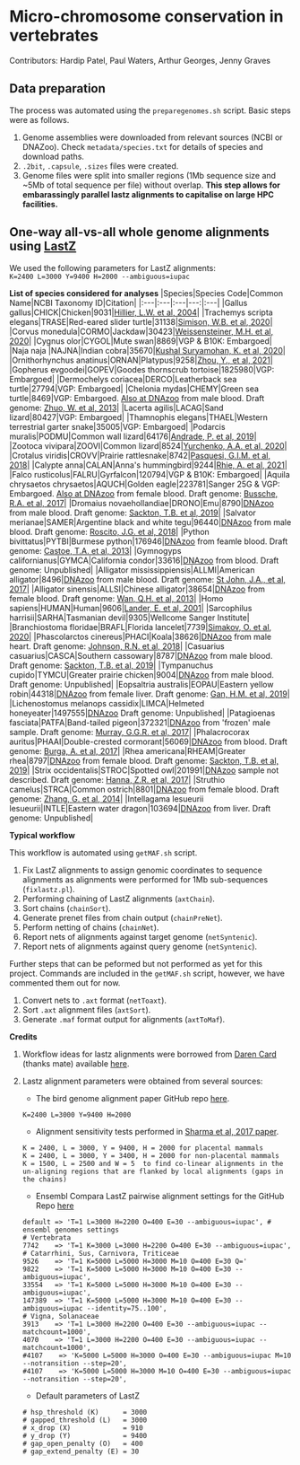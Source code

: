 # Micro-chromosome conservation in vertebrates

Contributors: Hardip Patel, Paul Waters, Arthur Georges, Jenny Graves

## Data preparation

The process was automated using the `preparegenomes.sh` script. Basic steps were as follows.

1. Genome assemblies were downloaded from relevant sources (NCBI or DNAZoo). Check `metadata/species.txt` for details of species and download paths.
2. `.2bit`, `.capsule`, `.sizes` files were created.
3. Genome files were split into smaller regions (1Mb sequence size and ~5Mb of total sequence per file) without overlap. **This step allows for embarassingly parallel lastz alignments to capitalise on large HPC facilities.**

## One-way all-vs-all whole genome alignments using [LastZ](http://www.bx.psu.edu/miller_lab/dist/README.lastz-1.02.00/README.lastz-1.02.00a.html#intro)

We used the following parameters for LastZ alignments:  
```K=2400 L=3000 Y=9400 H=2000 --ambiguous=iupac``` 

**List of species considered for analyses**
|Species|Species Code|Common Name|NCBI Taxonomy ID|Citation|
|:---|:---|:---|---:|:---|
|Gallus gallus|CHICK|Chicken|9031|[Hillier, L.W. et al, 2004](https://doi.org/10.1038/nature03154)|
|Trachemys scripta elegans|TRASE|Red-eared slider turtle|31138|[Simison, W.B. et al, 2020](https://doi.org/10.1093/gbe/evaa063)|
|Corvus monedula|CORMO|Jackdaw|30423|[Weissensteiner, M.H. et al, 2020](https://doi.org/10.1038/s41467-020-17195-4)|
|Cygnus olor|CYGOL|Mute swan|8869|VGP & B10K: Embargoed|
|Naja naja |NAJNA|Indian cobra|35670|[Kushal Suryamohan, K. et al, 2020](https://doi.org/10.1038/s41588-019-0559-8)|
|Ornithorhynchus anatinus|ORNAN|Platypus|9258|[Zhou, Y., et al, 2021](https://doi.org/10.1038/s41586-020-03039-0)|
|Gopherus evgoodei|GOPEV|Goodes thornscrub tortoise|1825980|VGP: Embargoed|
|Dermochelys coriacea|DERCO|Leatherback sea turtle|27794|VGP: Embargoed|
|Chelonia mydas|CHEMY|Green sea turtle|8469|VGP: Embargoed. [Also at DNAzoo](https://www.dnazoo.org/assemblies/Chelonia_mydas) from male blood. Draft genome: [Zhuo, W. et al, 2013](https://doi.org/10.1038/ng.2615)|
|Lacerta agilis|LACAG|Sand lizard|80427|VGP: Embargoed|
|Thamnophis elegans|THAEL|Western terrestrial garter snake|35005|VGP: Embargoed|
|Podarcis muralis|PODMU|Common wall lizard|64176|[Andrade, P. et al, 2019](https://doi.org/10.1073/pnas.1820320116)|
|Zootoca vivipara|ZOOVI|Common lizard|8524|[Yurchenko, A.A. et al, 2020](https://doi.org/10.1093/gbe/evaa161)|
|Crotalus viridis|CROVV|Prairie rattlesnake|8742|[Pasquesi, G.I.M. et al, 2018](https://doi.org/10.1038/s41467-018-05279-1)|
|Calypte anna|CALAN|Anna's hummingbird|9244|[Rhie, A. et al, 2021](https://doi.org/10.1101/2020.05.22.110833)|
|Falco rusticolus|FALRU|Gyrfalcon|120794|VGP & B10K: Embargoed|
|Aquila chrysaetos chrysaetos|AQUCH|Golden eagle|223781|Sanger 25G & VGP: Embargoed. [Also at DNAzoo](https://www.dnazoo.org/assemblies/Aquila_chrysaetos) from female blood. Draft genome: [Bussche, R.A. et al, 2017](https://doi.org/10.3356/JRR-16-47.1)|
|Dromaius novaehollandiae|DRONO|Emu|8790|[DNAzoo](https://www.dnazoo.org/assemblies/Dromaius_novaehollandiae) from male blood. Draft genome: [Sackton, T.B. et al, 2019](https://doi.org/10.1126/science.aat7244)|
|Salvator merianae|SAMER|Argentine black and white tegu|96440|[DNAzoo](https://www.dnazoo.org/assemblies/Salvator_merianae) from male blood. Draft genome: [Roscito, J.G. et al, 2018](https://doi.org/10.1093/gigascience/giy141)|
|Python bivittatus|PYTBI|Burmese python|176946|[DNAzoo](https://www.dnazoo.org/assemblies/Python_bivittatus) from feamle blood. Draft genome: [Castoe, T.A. et al, 2013](https://doi.org/10.1073/pnas.1314475110)|
|Gymnogyps californianus|GYMCA|California condor|33616|[DNAzoo](https://www.dnazoo.org/assemblies/Gymnogyps_californianus) from blood. Draft genome: Unpublished|
|Alligator mississippiensis|ALLMI|American alligator|8496|[DNAzoo](https://www.dnazoo.org/assemblies/Alligator_mississippiensis) from male blood. Draft genome: [St John, J.A., et al, 2017](https://doi.org/10.1101/gr.213595.116)|
|Alligator sinensis|ALLSI|Chinese alligator|38654|[DNAzoo](https://www.dnazoo.org/assemblies/Alligator_sinensis) from female blood. Draft genome: [Wan, Q.H. et al, 2013](https://doi.org/10.1038/cr.2013.104)|
|Homo sapiens|HUMAN|Human|9606|[Lander, E. et al, 2001](https://doi.org/10.1038/35057062)|
|Sarcophilus harrisii|SARHA|Tasmanian devil|9305|Wellcome Sanger Institute|
|Branchiostoma floridae|BRAFL|Florida lancelet|7739|[Simakov, O. et al, 2020](https://doi.org/10.1038/s41559-020-1156-z)|
|Phascolarctos cinereus|PHACI|Koala|38626|[DNAzoo](https://www.dnazoo.org/assemblies/Phascolarctos_cinereus) from male heart. Draft genome: [Johnson, R.N. et al, 2018](https://doi.org/10.1038/s41588-018-0153-5)|
|Casuarius casuarius|CASCA|Southern cassowary|8787|[DNAzoo](https://www.dnazoo.org/assemblies/Casuarius_casuarius) from male blood. Draft genome: [Sackton, T.B. et al, 2019](https://doi.org/10.1126/science.aat7244)|
|Tympanuchus cupido|TYMCU|Greater prairie chicken|9004|[DNAzoo](https://www.dnazoo.org/assemblies/Tympanuchus_cupido) from male blood. Draft genome: Unpublished|
|Eopsaltria australis|EOPAU|Eastern yellow robin|44318|[DNAzoo](https://www.dnazoo.org/assemblies/Eopsaltria_australis) from female liver. Draft genome: [Gan, H.M. et al, 2019](https://doi.org/10.1093/gigascience/giz111)|
|Lichenostomus melanops cassidix|LIMCA|Helmeted honeyeater|1497555|[DNAzoo](https://www.dnazoo.org/assemblies/Lichenostomus_melanops_cassidix) Draft genome: Unpublished|
|Patagioenas fasciata|PATFA|Band-tailed pigeon|372321|[DNAzoo](https://www.dnazoo.org/assemblies/Patagioenas_fasciata) from 'frozen' male sample. Draft genome: [Murray, G.G.R. et al, 2017](https://doi.org/10.1126/science.aao0960)|
|Phalacrocorax auritus|PHAAI|Double-crested cormorant|56069|[DNAzoo](https://www.dnazoo.org/assemblies/Phalacrocorax_auritus) from blood. Draft genome: [Burga, A. et al, 2017](https://doi.org/10.1126/science.aal3345)|
|Rhea americana|RHEAM|Greater rhea|8797|[DNAzoo](https://www.dnazoo.org/assemblies/Rhea_americana) from female blood. Draft genome: [Sackton, T.B. et al, 2019](https://doi.org/10.1126/science.aat7244)|
|Strix occidentalis|STROC|Spotted owl|201991|[DNAzoo](https://www.dnazoo.org/assemblies/Strix_occidentalis) sample not described. Draft genome: [Hanna, Z.R. et al, 2017](https://doi.org/10.1093/gbe/evx158)|
|Struthio camelus|STRCA|Common ostrich|8801|[DNAzoo](https://www.dnazoo.org/assemblies/Struthio_camelus) from female blood. Draft genome: [Zhang, G. et al, 2014](https://doi.org/10.1126/science.1251385)|
|Intellagama lesueurii lesueurii|INTLE|Eastern water dragon|103694|[DNAzoo](https://www.dnazoo.org/assemblies/Intellagama_lesueurii_lesueurii) from liver. Draft genome: Unpublished|


**Typical workflow**

This workflow is automated using `getMAF.sh` script.

1. Fix LastZ alignments to assign genomic coordinates to sequence alignments as alignments were performed for 1Mb sub-sequences (`fixlastz.pl`).
2. Performing chaining of LastZ alignments (`axtChain`).
3. Sort chains (`chainSort`).
4. Generate prenet files from chain output (`chainPreNet`).
5. Perform netting of chains (`chainNet`).
6. Report nets of alignments against target genome (`netSyntenic`).
7. Report nets of alignments against query genome (`netSyntenic`).

Further steps that can be peformed but not performed as yet for this project. Commands are included in the `getMAF.sh` script, however, we have commented them out for now.

1. Convert nets to `.axt` format (`netToaxt`).
2. Sort `.axt` alignment files (`axtSort`).
3. Generate `.maf` format output for alignments (`axtToMaf`).


**Credits**

1. Workflow ideas for lastz alignments were borrowed from [Daren Card](https://github.com/darencard) (thanks mate) available [here](https://darencard.net/blog/2019-11-01-whole-genome-alignment-tutorial/).
2. Lastz alignment parameters were obtained from several sources:  
    * The bird genome alignment paper GitHub repo [here](https://github.com/gigascience/paper-zhang2014/blob/master/Whole_genome_alignment/pairwise/bin/lastz_CNM.pl).

    ``` 
    K=2400 L=3000 Y=9400 H=2000
    ```
    * Alignment sensitivity tests performed in [Sharma et al, 2017 paper](https://doi.org/10.1093/nar/gkx554).

    ```
    K = 2400, L = 3000, Y = 9400, H = 2000 for placental mammals
    K = 2400, L = 3000, Y = 3400, H = 2000 for non-placental mammals
    K = 1500, L = 2500 and W = 5  to find co-linear alignments in the un-aligning regions that are flanked by local alignments (gaps in the chains)
    ```
    * Ensembl Compara LastZ pairwise alignment settings for the GitHub Repo [here](https://github.com/Ensembl/ensembl-compara/blob/23bcb7ecaed4b6ea3251b22b1405d9d9e0d817bc/modules/Bio/EnsEMBL/Compara/PipeConfig/Lastz_conf.pm)

    ```
    default => 'T=1 L=3000 H=2200 O=400 E=30 --ambiguous=iupac', # ensembl genomes settings
    # Vertebrata
    7742    => 'T=1 K=3000 L=3000 H=2200 O=400 E=30 --ambiguous=iupac',
    # Catarrhini, Sus, Carnivora, Triticeae
    9526    => 'T=1 K=5000 L=5000 H=3000 M=10 O=400 E=30 Q='
    9822    => 'T=1 K=5000 L=5000 H=3000 M=10 O=400 E=30 --ambiguous=iupac',
    33554   => 'T=1 K=5000 L=5000 H=3000 M=10 O=400 E=30 --ambiguous=iupac',
    147389  => 'T=1 K=5000 L=5000 H=3000 M=10 O=400 E=30 --ambiguous=iupac --identity=75..100',
    # Vigna, Solanaceae
    3913    => 'T=1 L=3000 H=2200 O=400 E=30 --ambiguous=iupac --matchcount=1000',
    4070    => 'T=1 L=3000 H=2200 O=400 E=30 --ambiguous=iupac --matchcount=1000',
    #4107    => 'K=5000 L=5000 H=3000 O=400 E=30 --ambiguous=iupac M=10 --notransition --step=20',
    #4107    => 'K=5000 L=5000 H=3000 M=10 O=400 E=30 --ambiguous=iupac --notransition --step=20',
    ```
    * Default parameters of LastZ
    ```
    # hsp_threshold (K)      = 3000
    # gapped_threshold (L)   = 3000
    # x_drop (X)             = 910
    # y_drop (Y)             = 9400
    # gap_open_penalty (O)   = 400
    # gap_extend_penalty (E) = 30
    ```
